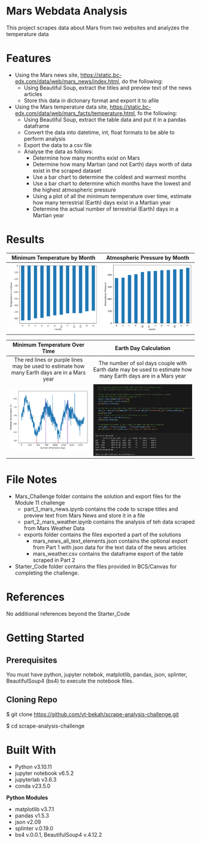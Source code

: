 # Mars Webdata Analysis
This project scrapes data about Mars from two websites and analyzes the temperature data

# Features
* Using the Mars news site, https://static.bc-edx.com/data/web/mars_news/index.html, do the following:
  * Using Beautiful Soup, extract the titles and preview text of the news articles
  * Store this data in dictonary format and export it to afile
* Using the Mars temperature data site, https://static.bc-edx.com/data/web/mars_facts/temperature.html, fo the following:
  * Using Beautiful Soup, extract the table data and put it in a pandas dataframe
  * Convert the data into datetime, int, float formats to be able to perform analysis
  * Export the data to a csv file
  * Analyse the data as follows:
    * Determine how many months exist on Mars
    * Determine how many Martian (and not Earth) days worth of data exist in the scraped dataset
    * Use a bar chart to determine the coldest and warmest months
    * Use a bar chart to determine which months have the lowest and the highest atmospheric pressure
    * Using a plot of all the minimum termperature over time, estimate how many terrestrial (Earth) days exist in a Martian year
    * Determine the actual number of terrestrial (Earth) days in a Martian year

# Results

Minimum Temperature by Month | Atmospheric Pressure by Month
:-------------------------:|:-------------------------:
![min_temp](images/min_temp_bar_chart.png)  |  ![atm_press](images/atm_press_bar_chart.png)

Minimum Temperature Over Time | Earth Day Calculation
:-------------------------:|:-------------------------:
The red lines or purple lines may be used to estimate how many Earth days are in a Mars year | The number of sol days couple with Earth date may be used to estimate how many Earth days are in a Mars year 
![all_temp](images/all_min_temp.png)  |  ![calc](images/actual_days.png)


# File Notes
* Mars_Challenge folder contains the solution and export files for the Module 11 challenge
  * part_1_mars_news.ipynb contains the code to scrape titles and preview text from Mars News and store it in a file
  * part_2_mars_weather.ipynb contains the analysis of teh data scraped from Mars Weather Data
  * exports folder contains the files exported a part of the solutions 
    * mars_news_all_text_elements.json contains the optional export from Part 1 with json data for the text data of the news articles
    * mars_weather.csv contains the dataframe export of the table scraped in Part 2
* Starter_Code folder contains the files provided in BCS/Canvas for completing the challenge.
   

# References
No additional references beyond the Starter_Code
 
# Getting Started

## Prerequisites
You must have python, jupyter notebok, matplotlib, pandas, json, splinter, BeautifulSoup4 (bs4) to execute the notebook files.

## Cloning Repo
$ git clone https://github.com/vt-bekah/scrape-analysis-challenge.git 

$ cd scrape-analysis-challenge

# Built With
* Python v3.10.11
* jupyter notebook v6.5.2
* jupyterlab v3.6.3
* conda v23.5.0

**Python Modules**
* matplotlib v3.7.1
* pandas v1.5.3
* json v2.09
* splinter v.0.19.0
* bs4 v.0.0.1, BeautifulSoup4 v.4.12.2

